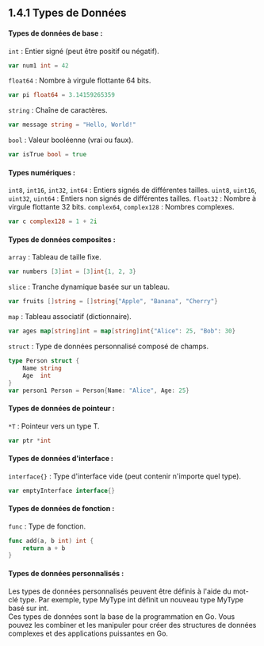 ## 1.4.1 Types de Données

#### Types de données de base :

`int` : Entier signé (peut être positif ou négatif).
    
```go
var num1 int = 42
```

`float64` : Nombre à virgule flottante 64 bits.

```go
var pi float64 = 3.14159265359
```

`string` : Chaîne de caractères.

```go
var message string = "Hello, World!"
```

`bool` : Valeur booléenne (vrai ou faux).

```go
var isTrue bool = true
```

#### Types numériques :

`int8`, `int16`, `int32`, `int64` : Entiers signés de différentes tailles.
`uint8`, `uint16`, `uint32`, `uint64` : Entiers non signés de différentes tailles.
`float32` : Nombre à virgule flottante 32 bits.
`complex64`, `complex128` : Nombres complexes.

```go
var c complex128 = 1 + 2i
```

#### Types de données composites :

`array` : Tableau de taille fixe.

```go
var numbers [3]int = [3]int{1, 2, 3}
```

`slice` : Tranche dynamique basée sur un tableau.

```go
var fruits []string = []string{"Apple", "Banana", "Cherry"}
```

`map` : Tableau associatif (dictionnaire).

```go
var ages map[string]int = map[string]int{"Alice": 25, "Bob": 30}
```

`struct` : Type de données personnalisé composé de champs.

```go
type Person struct {
    Name string
    Age  int
}
var person1 Person = Person{Name: "Alice", Age: 25}
```

#### Types de données de pointeur :

`*T` : Pointeur vers un type T.

```go
var ptr *int
```

#### Types de données d'interface :

`interface{}` : Type d'interface vide (peut contenir n'importe quel type).

```go
var emptyInterface interface{}
```

#### Types de données de fonction :

`func` : Type de fonction.

```go
func add(a, b int) int {
    return a + b
}
```

#### Types de données personnalisés :

Les types de données personnalisés peuvent être définis à l'aide du mot-clé type. Par exemple, type MyType int définit un nouveau type MyType basé sur int.
<br>
Ces types de données sont la base de la programmation en Go. Vous pouvez les combiner et les manipuler pour créer des structures de données complexes et des applications puissantes en Go.